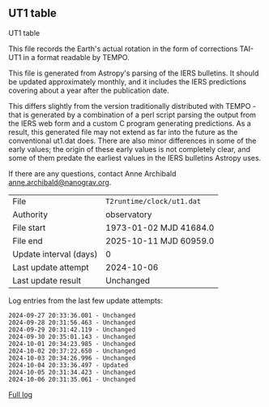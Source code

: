 
## UT1 table

UT1 table

This file records the Earth's actual rotation in the form of
corrections TAI-UT1 in a format readable by TEMPO.

This file is generated from Astropy's parsing of the IERS
bulletins. It should be updated approximately monthly, and it
includes the IERS predictions covering about a year after the
publication date.

This differs slightly from the version traditionally distributed
with TEMPO - that is generated by a combination of a perl script
parsing the output from the IERS web form and a custom C program
generating predictions. As a result, this generated file may not
extend as far into the future as the conventional ut1.dat does.
There are also minor differences in some of the early values; the
origin of these early values is not completely clear, and some of
them predate the earliest values in the IERS bulletins Astropy uses.

If there are any questions, contact Anne Archibald
<anne.archibald@nanograv.org>.

|     |     |
|:--- |:--- |
| File | `T2runtime/clock/ut1.dat` |
| Authority | observatory |
| File start | 1973-01-02 MJD 41684.0 |
| File end | 2025-10-11 MJD 60959.0 |
| Update interval (days) | 0 |
| Last update attempt | 2024-10-06 |
| Last update result | Unchanged |

Log entries from the last few update attempts:
```
2024-09-27 20:33:36.001 - Unchanged
2024-09-28 20:31:56.463 - Unchanged
2024-09-29 20:31:42.119 - Unchanged
2024-09-30 20:35:01.143 - Unchanged
2024-10-01 20:34:23.985 - Unchanged
2024-10-02 20:37:22.650 - Unchanged
2024-10-03 20:34:26.996 - Unchanged
2024-10-04 20:33:36.497 - Updated
2024-10-05 20:31:34.423 - Unchanged
2024-10-06 20:31:35.061 - Unchanged
```
[Full log](https://raw.githubusercontent.com/ipta/pulsar-clock-corrections/main/log/T2runtime/clock/ut1.dat.log)
